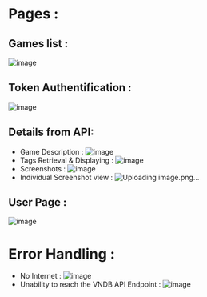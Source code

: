 # Pages :
## Games list :
![image](https://github.com/mouralisandra/ProjetAndroid/assets/98917826/30aeed54-26b6-44f0-9c6b-3798e6a81915)

## Token Authentification : 
![image](https://github.com/mouralisandra/ProjetAndroid/assets/98917826/685eebfa-a388-4f57-9a71-3d0a32b42834)

## Details from API: 
* Game Description :
  ![image](https://github.com/mouralisandra/ProjetAndroid/assets/98917826/3015edc5-10dc-4096-ba5e-c8aa9ceb8476)
* Tags Retrieval & Displaying :
  ![image](https://github.com/mouralisandra/ProjetAndroid/assets/98917826/5f344f7d-2291-481c-bcde-2c25e3e7917f)
* Screenshots :
  ![image](https://github.com/mouralisandra/ProjetAndroid/assets/98917826/708a03ea-23a4-4be7-a588-a985bcf7e3b8)
* Individual Screenshot view :
  ![Uploading image.png…]()

## User Page :
![image](https://github.com/mouralisandra/ProjetAndroid/assets/98917826/844efc31-9b82-451c-98a8-7a426d1d3c14)

# Error Handling :
* No Internet :
  ![image](https://github.com/mouralisandra/ProjetAndroid/assets/98917826/7804a0f4-b0ad-4864-8bdd-3629b9dfbc7c)
* Unability to reach the VNDB API Endpoint :
  ![image](https://github.com/mouralisandra/ProjetAndroid/assets/98917826/949283fc-9a80-4a25-8ff5-4557e61d2f4e)







